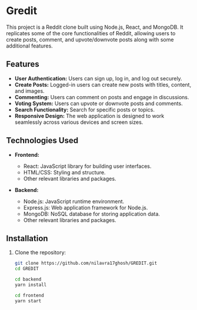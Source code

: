 # Gredit

This project is a Reddit clone built using Node.js, React, and MongoDB. It replicates some of the core functionalities of Reddit, allowing users to create posts, comment, and upvote/downvote posts along with some additional features.

## Features

- **User Authentication:** Users can sign up, log in, and log out securely.
- **Create Posts:** Logged-in users can create new posts with titles, content, and images.
- **Commenting:** Users can comment on posts and engage in discussions.
- **Voting System:** Users can upvote or downvote posts and comments.
- **Search Functionality:** Search for specific posts or topics.
- **Responsive Design:** The web application is designed to work seamlessly across various devices and screen sizes.

## Technologies Used

- **Frontend:**
  - React: JavaScript library for building user interfaces.
  - HTML/CSS: Styling and structure.
  - Other relevant libraries and packages.

- **Backend:**
  - Node.js: JavaScript runtime environment.
  - Express.js: Web application framework for Node.js.
  - MongoDB: NoSQL database for storing application data.
  - Other relevant libraries and packages.

## Installation

1. Clone the repository:

   ```bash
   git clone https://github.com/nilavra17ghosh/GREDIT.git
   cd GREDIT

   cd backend
   yarn install

   cd frontend
   yarn start

